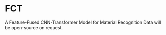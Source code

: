 # FCT
A Feature-Fused CNN-Transformer Model for Material Recognition
Data will be open-source on request.
